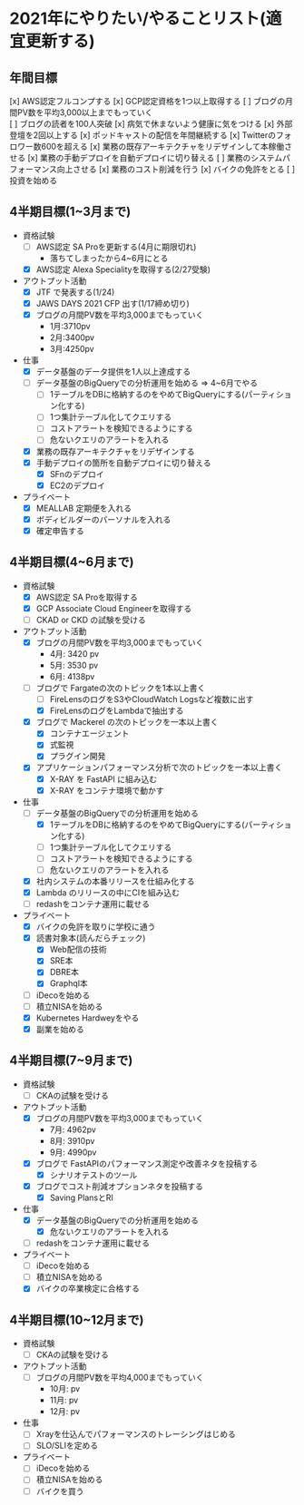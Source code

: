 # 2021年にやりたい/やることリスト(適宜更新する)
## 年間目標
[x] AWS認定フルコンプする
[x] GCP認定資格を1つ以上取得する
[ ] ブログの月間PV数を平均3,000以上までもっていく  
[ ] ブログの読者を100人突破
[x] 病気で休まないよう健康に気をつける
[x] 外部登壇を2回以上する
[x] ポッドキャストの配信を年間継続する
[x] Twitterのフォロワー数600を超える
[x] 業務の既存アーキテクチャをリデザインして本稼働させる
[x] 業務の手動デプロイを自動デプロイに切り替える
[ ] 業務のシステムパフォーマンス向上させる
[x] 業務のコスト削減を行う
[x] バイクの免許をとる
[ ] 投資を始める

## 4半期目標(1~3月まで)
* 資格試験
  * [ ] AWS認定 SA Proを更新する(4月に期限切れ)
    * 落ちてしまったから4~6月にとる
  * [x] AWS認定 Alexa Specialityを取得する(2/27受験)

* アウトプット活動
  * [x] JTF で発表する(1/24)
  * [x] JAWS DAYS 2021 CFP 出す(1/17締め切り)
  * [x] ブログの月間PV数を平均3,000までもっていく
    * 1月:3710pv
    * 2月:3400pv
    * 3月:4250pv
* 仕事
  * [x] データ基盤のデータ提供を1人以上達成する
  * [ ] データ基盤のBigQueryでの分析運用を始める => 4~6月でやる
    * [ ] 1テーブルをDBに格納するのをやめてBigQueryにする(パーティション化する)
    * [ ] 1つ集計テーブル化してクエリする
    * [ ] コストアラートを検知できるようにする
    * [ ] 危ないクエリのアラートを入れる
  * [x] 業務の既存アーキテクチャをリデザインする
  * [x] 手動デプロイの箇所を自動デプロイに切り替える
    * [x] SFnのデプロイ
    * [x] EC2のデプロイ
* プライベート
  * [x] MEALLAB 定期便を入れる
  * [x] ボディビルダーのパーソナルを入れる
  * [x] 確定申告する

## 4半期目標(4~6月まで)
* 資格試験
  * [x] AWS認定 SA Proを取得する
  * [x] GCP Associate Cloud Engineerを取得する
  * [ ] CKAD or CKD の試験を受ける

* アウトプット活動
  * [x] ブログの月間PV数を平均3,000までもっていく
    * 4月: 3420 pv
    * 5月: 3530 pv
    * 6月: 4138pv
  * [ ] ブログで Fargateの次のトピックを1本以上書く
    * [ ] FireLensのログをS3やCloudWatch Logsなど複数に出す
    * [x] FireLensのログをLambdaで抽出する
  * [x] ブログで Mackerel の次のトピックを一本以上書く
    * [x] コンテナエージェント
    * [x] 式監視
    * [x] プラグイン開発
  * [x] アプリケーションパフォーマンス分析で次のトピックを一本以上書く
    * [x] X-RAY を FastAPI に組み込む
    * [x] X-RAY をコンテナ環境で動かす

* 仕事
  * [ ] データ基盤のBigQueryでの分析運用を始める
    * [x] 1テーブルをDBに格納するのをやめてBigQueryにする(パーティション化する)
    * [ ] 1つ集計テーブル化してクエリする
    * [ ] コストアラートを検知できるようにする
    * [ ] 危ないクエリのアラートを入れる
  * [x] 社内システムの本番リリースを仕組み化する
  * [x] Lambda のリリースの中にCIを組み込む
  * [ ] redashをコンテナ運用に載せる

* プライベート
  * [x] バイクの免許を取りに学校に通う
  * [x] 読書対象本(読んだらチェック)
    * [x] Web配信の技術
    * [x] SRE本
    * [x] DBRE本
    * [x] Graphql本
  * [ ] iDecoを始める
  * [ ] 積立NISAを始める
  * [x] Kubernetes Hardweyをやる
  * [x] 副業を始める

## 4半期目標(7~9月まで)
* 資格試験
  * [ ] CKAの試験を受ける

* アウトプット活動
  * [x] ブログの月間PV数を平均3,000までもっていく
    * 7月: 4962pv
    * 8月: 3910pv
    * 9月: 4990pv
  * [x] ブログで FastAPIのパフォーマンス測定や改善ネタを投稿する
    * [x] シナリオテストのツール
  * [x] ブログでコスト削減オプションネタを投稿する
    * [x] Saving PlansとRI
  
* 仕事
  * [x] データ基盤のBigQueryでの分析運用を始める
    * [x] 危ないクエリのアラートを入れる
  * [ ] redashをコンテナ運用に載せる

* プライベート
  * [ ] iDecoを始める
  * [ ] 積立NISAを始める
  * [x] バイクの卒業検定に合格する

## 4半期目標(10~12月まで)
* 資格試験
  * [ ] CKAの試験を受ける

* アウトプット活動
  * [ ] ブログの月間PV数を平均4,000までもっていく
    * 10月: pv
    * 11月: pv
    * 12月: pv
  
* 仕事
  * [ ] Xrayを仕込んでパフォーマンスのトレーシングはじめる
  * [ ] SLO/SLIを定める

* プライベート
  * [ ] iDecoを始める
  * [ ] 積立NISAを始める
  * [ ] バイクを買う